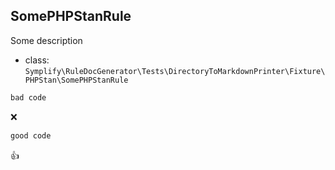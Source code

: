 ## SomePHPStanRule

Some description

- class: `Symplify\RuleDocGenerator\Tests\DirectoryToMarkdownPrinter\Fixture\PHPStan\SomePHPStanRule`

```php
bad code
```

:x:

```php
good code
```

:+1:

<br>
